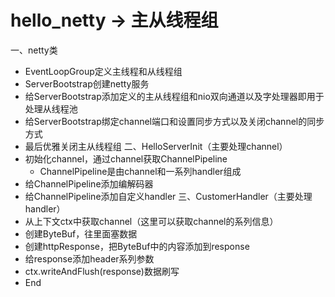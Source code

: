 # hello_netty -> 主从线程组
 一、netty类
 * EventLoopGroup定义主线程和从线程组
 * ServerBootstrap创建netty服务
 * 给ServerBootstrap添加定义的主从线程组和nio双向通道以及字处理器即用于处理从线程池
 * 给ServerBootstrap绑定channel端口和设置同步方式以及关闭channel的同步方式
 * 最后优雅关闭主从线程组
 二、HelloServerInit（主要处理channel）
 * 初始化channel，通过channel获取ChannelPipeline
    * ChannelPipeline是由channel和一系列handler组成
 * 给ChannelPipeline添加编解码器
 * 给ChannelPipeline添加自定义handler
 三、CustomerHandler（主要处理handler）
 * 从上下文ctx中获取channel（这里可以获取channel的系列信息）
 * 创建ByteBuf，往里面塞数据
 * 创建httpResponse，把ByteBuf中的内容添加到response
 * 给response添加header系列参数
 * ctx.writeAndFlush(response)数据刷写
 * End 